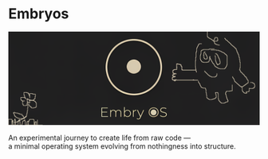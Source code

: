# Embryos

![Embryos Banner](./assets/banner.png)

An experimental journey to create life from raw code —  
a minimal operating system evolving from nothingness into structure.

